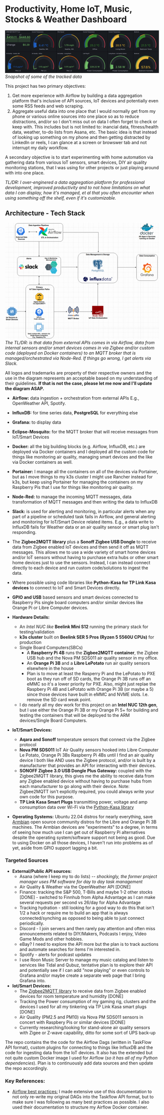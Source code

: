 # Productivity, Home IoT, Music, Stocks & Weather Dashboard

![Dashboard Thumbnail](/images/dashboard_snapshot11-15.png)  
*Snapshot of some of the tracked data* 

This project has two primary objectives: 
1) Get more experience with Airflow by building a data aggregation platform that's inclusive of API sources, IoT devices and potentially even some RSS feeds and web scraping. 
2) Aggregate useful data into one place that I would normally get from my phone or various online sources into one place so as to reduce distractions, and/or so I don't miss out on data I often forget to check or keep with. This includes but is not limited to: inancial data, fitness/health data, weather, to-do lists from Asana, etc. The basic idea is that instead of looking up something on my phone and then getting distracted by LinkedIn or reels, I can glance at a screen or browswer tab and not interrupt my daily workflow. 

A secondary objective is to start experimenting with home automation via gathering data from various IoT sensors, smart devices, DIY air quality monitoring stations, that I was using for other projects or just playing around with into one place. 

*TL/DR: I over-enginered a data aggregation platform for professional development, improved productivity and to not have limitations on what data I can display, how it's managed, et al that you often encounter when using something off the shelf, even if it's customizable.*


## Architecture - Tech Stack

![Architecture](/images/dashboard_architecture_MKII.png)  
*The TL/DR: is that data from external APIs comes in via Airflow, data from internal sensors and/or smart devices comes in via Zigbee and/or custom code (deployed on Docker containers) to an MQTT broker that is managed/orchestrated via Node-Red. If things go wrong, I get alerts via Slack.* 

All logos and trademarks are property of their respective owners and the use in the diagram represents an acceptable based on my understanding of their guidelines. **If that is not the case, please let me now and I'll update the diagram ASAP.** 

* **Airflow:** data ingestion + orchestration from external APIs E.g., OpenWeather API, Spotify. 
* **InfluxDB:** for time series data, **PostgreSQL** for everything else 
* **Grafana:** to display data
* **Eclipse-Mosquito:** for the MQTT broker that will receive messages from IoT/Smart Devices 
* **Docker:** all the big building blocks (e.g. Airflow, InfluxDB, etc.) are deployed via Docker containers and I deployed all the custom code for things like monitoring air quality, managing smart devices and the like via Docker containers as well. 
* **Portainer:** I manage all the containers on all of the devices via Portainer, but as I move things to my k3s cluster I might use Rancher instead for k3s, but keep using Portainer for managing the containers on my Raspberry Pis that I use for things like monitoring air quality.  
* **Node-Red:** to manage the incoming MQTT messages, data transformation of MQTT messages and then writing the data to InfluxDB 
* **Slack:** is used for alerting and monitoring, in particular alerts when any part of a pipeline or scheduled task fails in Airflow, and general alerting and monitoring for IoT/Smart Device related items. E.g., a data write to InfluxDB fails for Weather data or an air quality sensor or smart plug isn't responding. 
* The **Zigbee2MQTT library** plus a **Sonoff Zigbee USB Dongle** to receive data from Zigbee enabled IoT devices and then send it off as MQTT messages. This allows me to use a wide variety of smart home devices and/or IoT sensors without having to purchase extra hubs or other smart home devices just to use the sensors. Instead, I can instead connect directly to each device and run custom code/solutions to ingest the data. 
* Where possible using code libraries like **Python-Kasa for TP Link Kasa devices** to connect to IoT and Smart Devices directly.
* **GPIO and USB** based sensors and smart devices connected to Raspberry Pis single board computers and/or similar devices like Orange Pi or Libre Computer devices. 
* **Hardware Details:** 
    * An *Intel NUC like* **Beelink Mini S12** running the primary stack for testing/validation 
    * **k3s cluster** built on **Beelink SER 5 Pros (Ryzen 5 5560U CPUs)** for production
    * Single Board Computers(SBCs)
        * A **Raspberry Pi 4B** runs the **Zigbee2MQTT container**, the Zigbee USB hub and the Nova PM SDS011 air quality sensor in my office. 
        * An **Orange Pi 3B** and a **Libre LePotato** run air quality sensors elsewhere in the house
        * Plan is to move at least the Rasperry Pi and the LePotato to PXE boot as they run off of SD cards, the Orange Pi 3B runs off an eMMC so it's a lower priority for PXE. Also, might just replae the Raspbery Pi 4B and LePotato with Orange Pi 3B (or maybe a 5) since those devices have built in eMMC and NVME slots. I.e. remove the SD card weak point. 
    * I do nearly all my dev work for this project on an **Intel NUC 12th gen**, but I use either the Orange Pi 3B or my Orange Pi 5+ for building and testing the containers that will be deployed to the ARM devices/Single Board Computers.  
* **IoT/Smart Devices:** 
    * **Aqara and Sonoff** temperature sensors that connect via the Zigbee protocol
    * **Nova PM SDS011** IoT Air Quality sensors hooked into Libre Computer Le Potato, Orange Pi 3Bs Raspberry Pi 4Bs until I find an air quality device I both like AND uses the Zigbee protocol, and/or is built by a manufacturer that provides an API for interacting with their devices. 
    * **SONOFF Zigbee 3.0 USB Dongle Plus Gateway:** coupled with the Zigbee2MQTT library, this gives me the ability to receive data from any Zigbee enabled device without having to purchase hubs from each manufacturer to go along with their device. Note: Zigbee2MQTT isn't explicitly required, you could always write your own code for this purpose. 
    * **TP Link Kasa Smart Plugs** transmitting power, voltage and amp consumption data over Wi-Fi via the [Python-Kasa library](https://python-kasa.readthedocs.io/en/latest/index.html) 

* **Operating Systems:** Ubuntu 22.04 distros for nearly everything, save [Armbian](https://www.armbian.com/) open source community distros for the Libre and Orange Pi 3B machines. The Armbian devices are "experiments" to a degree, in terms of seeing how much use I can get out of Raspberry Pi alternatives despite the operating system/software support not being as good. Due to using Docker on all those devices, I haven't run into problems as of yet, aside from GPIO support lagging a bit. 


### Targeted Sources
* **External/Public API sources:** 
    * Asana (where I keep my to do lists) -- *shockingly, the former project manager uses PM software for day to day task management*
    * Air Quality & Weather via the OpenWeather API [DONE]
    * Finance: tracking the S&P 500, T-Bills and maybe 1-2 other stocks [DONE] - switched to Finnhub from Alpha Advantage as I can make several requests per second vs 26/day for Alpha Advantage
    * Tracking hydration - still looking for a good way to do this that isn't 1/2 a hack or require me to build an app that is always connected/synching as opposed to being able to just connect periodically. 
    * Discord - I join servers and then rarely pay attention and often miss announcements related to DIY/Makers, Podcasts I enjoy, Video Game Mods and other hobbies. 
    * eBay? I need to explore the API more but the plan is to track auctions and automate searches for items I'm interested in. 
    * Spotify - alerts for podcast updates 
    * I use Roon Music Server to manage my music catalog and listen to services like Tidal and Qubuz, tentative plan is to explore their API and potentially see if I can add "now playing" or even controls to Grafana and/or maybe create a separate web page that I bring Grafana into. 
* **Iot/Smart Devices:**
    * The [Zigbee2MQTT library](https://www.zigbee2mqtt.io/guide/getting-started/) to receive data from Zigbee enabled devices for room temperature and humidity [DONE]
    * Tracking the Power consumption of my gaming rig, clusters and the devices I used for all my tinkering via TP Link Kasa smart plugs [DONE]
    * Air Quality (PM2.5 and PM10) via Nova PM SDS011 sensors in concert with Raspbery Pis or similar devices [DONE]
    * Currently researching/looking for stand-alone air quality sensors with Zigee or Z-wave capability, ditto for some sort of UPS back-up 

The repo contains the the code for the Airflow Dags (written in TaskFlow API format), custom plugins for connecting to things like InfluxDB and the code for ingesting data from the IoT devices. It also has the extended but not quite custom Docker image I used for Airflow (*so it has all of my Python dependencies*). Plan is to continuously add data sources and then update the repo accordingly. 

### Key References: 
* [Airflow best practices:](https://airflow.apache.org/docs/apache-airflow/stable/best-practices.html) I made extensive use of this documentation to not only re-write my original DAGs into the Taskflow API format, but to make sure I was following as many best practices as possible. I also used their documentation to structure my Airflow Docker container. 